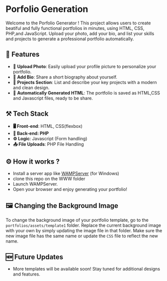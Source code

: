 # **Porfolio Generation**

Welcome to the Porfolio Generator ! This project allows users to create beatiful and fully functional portfolios in minutes, using HTML,
CSS, PHP,and JavaScript. Upload your photo, add your bio, and list your skills and projects to generate a professional portfolio automatically.

## 🚀 **Features**

- 📸 **Upload Photo**: Easily upload your profile picture to personalize your portfolio.
- 💬 **Add Bio**: Share a short biography about yourself.
- 💼 **Projects Section**: List and describe your key projects with a modern and clean design.
- 📜 **Automatically Generated HTML**: The portfolio is saved as HTML,CSS and Javascript files, ready to be share.

## ⚒️ **Tech Stack**

- **🖥️ Front-end**: HTML, CSS(flexbox)
- **💾 Back-end: PHP**
- **⚙️ Logic**: Javascript (Form handling)
- **📤 File Uploads**: PHP File Handling

## ⚙️ **How it works ?**

- Install a server app like [WAMPServer](https://wampserver.aviatechno.net/) (for Windows)
- clone this repo on the WWW folder
- Launch WAMPServer.
- Open your browser and enjoy generating your portfolio!

## 🖼️ **Changing the Background Image**

To change the background image of your portfolio template, go to the `portfolios/assets/template1` folder. Replace the current background image with your own by simply updating the image file in that folder. Make sure the new image file has the same name or update the `CSS` file to reflect the new name.

## 🆕 **Future Updates**

- More templates will be available soon! Stay tuned for additional designs and features.
